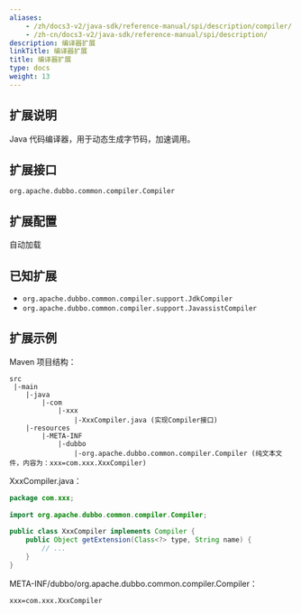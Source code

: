 ```yaml
---
aliases:
    - /zh/docs3-v2/java-sdk/reference-manual/spi/description/compiler/
    - /zh-cn/docs3-v2/java-sdk/reference-manual/spi/description/
description: 编译器扩展
linkTitle: 编译器扩展
title: 编译器扩展
type: docs
weight: 13
---
```






## 扩展说明

Java 代码编译器，用于动态生成字节码，加速调用。

## 扩展接口

`org.apache.dubbo.common.compiler.Compiler`

## 扩展配置

自动加载

## 已知扩展

* `org.apache.dubbo.common.compiler.support.JdkCompiler`
* `org.apache.dubbo.common.compiler.support.JavassistCompiler`

## 扩展示例

Maven 项目结构：

```
src
 |-main
    |-java
        |-com
            |-xxx
                |-XxxCompiler.java (实现Compiler接口)
    |-resources
        |-META-INF
            |-dubbo
                |-org.apache.dubbo.common.compiler.Compiler (纯文本文件，内容为：xxx=com.xxx.XxxCompiler)
```

XxxCompiler.java：

```java
package com.xxx;
 
import org.apache.dubbo.common.compiler.Compiler;
 
public class XxxCompiler implements Compiler {
    public Object getExtension(Class<?> type, String name) {
        // ...
    }
}
```

META-INF/dubbo/org.apache.dubbo.common.compiler.Compiler：

```properties
xxx=com.xxx.XxxCompiler
```